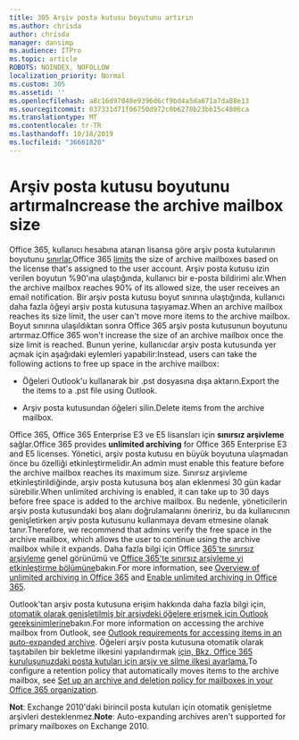 ```yaml
---
title: 305 Arşiv posta kutusu boyutunu artırın
ms.author: chrisda
author: chrisda
manager: dansimp
ms.audience: ITPro
ms.topic: article
ROBOTS: NOINDEX, NOFOLLOW
localization_priority: Normal
ms.custom: 305
ms.assetid: ''
ms.openlocfilehash: a8c16d97040e9396d6cf9bd4a5da671a7da88e13
ms.sourcegitcommit: 037331d71f06750d972c0b6278b23bb15c4806ca
ms.translationtype: MT
ms.contentlocale: tr-TR
ms.lasthandoff: 10/18/2019
ms.locfileid: "36661820"
---
```

# <a name="increase-the-archive-mailbox-size"></a><span data-ttu-id="b1bca-102">Arşiv posta kutusu boyutunu artırma</span><span class="sxs-lookup"><span data-stu-id="b1bca-102">Increase the archive mailbox size</span></span>

<span data-ttu-id="b1bca-103">Office 365, kullanıcı hesabına atanan lisansa göre arşiv posta kutularının boyutunu [sınırlar.](https://docs.microsoft.com/office365/servicedescriptions/exchange-online-service-description/exchange-online-limits#mailbox-storage-limits)</span><span class="sxs-lookup"><span data-stu-id="b1bca-103">Office 365 [limits](https://docs.microsoft.com/office365/servicedescriptions/exchange-online-service-description/exchange-online-limits#mailbox-storage-limits) the size of archive mailboxes based on the license that's assigned to the user account.</span></span> <span data-ttu-id="b1bca-104">Arşiv posta kutusu izin verilen boyutun %90'ına ulaştığında, kullanıcı bir e-posta bildirimi alır.</span><span class="sxs-lookup"><span data-stu-id="b1bca-104">When the archive mailbox reaches 90% of its allowed size, the user receives an email notification.</span></span> <span data-ttu-id="b1bca-105">Bir arşiv posta kutusu boyut sınırına ulaştığında, kullanıcı daha fazla öğeyi arşiv posta kutusuna taşıyamaz.</span><span class="sxs-lookup"><span data-stu-id="b1bca-105">When an archive mailbox reaches its size limit, the user can't move more items to the archive mailbox.</span></span> <span data-ttu-id="b1bca-106">Boyut sınırına ulaşıldıktan sonra Office 365 arşiv posta kutusunun boyutunu artırmaz.</span><span class="sxs-lookup"><span data-stu-id="b1bca-106">Office 365 won't increase the size of an archive mailbox once the size limit is reached.</span></span> <span data-ttu-id="b1bca-107">Bunun yerine, kullanıcılar arşiv posta kutusunda yer açmak için aşağıdaki eylemleri yapabilir:</span><span class="sxs-lookup"><span data-stu-id="b1bca-107">Instead, users can take the following actions to free up space in the archive mailbox:</span></span>

- <span data-ttu-id="b1bca-108">Öğeleri Outlook'u kullanarak bir .pst dosyasına dışa aktarın.</span><span class="sxs-lookup"><span data-stu-id="b1bca-108">Export the the items to a .pst file using Outlook.</span></span>

- <span data-ttu-id="b1bca-109">Arşiv posta kutusundan öğeleri silin.</span><span class="sxs-lookup"><span data-stu-id="b1bca-109">Delete items from the archive mailbox.</span></span>

<span data-ttu-id="b1bca-110">Office 365, Office 365 Enterprise E3 ve E5 lisansları için **sınırsız arşivleme** sağlar.</span><span class="sxs-lookup"><span data-stu-id="b1bca-110">Office 365 provides **unlimited archiving** for Office 365 Enterprise E3 and E5 licenses.</span></span> <span data-ttu-id="b1bca-111">Yönetici, arşiv posta kutusu en büyük boyutuna ulaşmadan önce bu özelliği etkinleştirmelidir.</span><span class="sxs-lookup"><span data-stu-id="b1bca-111">An admin must enable this feature before the archive mailbox reaches its maximum size.</span></span> <span data-ttu-id="b1bca-112">Sınırsız arşivleme etkinleştirildiğinde, arşiv posta kutusuna boş alan eklenmesi 30 gün kadar sürebilir.</span><span class="sxs-lookup"><span data-stu-id="b1bca-112">When unlimited archiving is enabled, it can take up to 30 days before free space is added to the archive mailbox.</span></span> <span data-ttu-id="b1bca-113">Bu nedenle, yöneticilerin arşiv posta kutusundaki boş alanı doğrulamalarını öneririz, bu da kullanıcının genişletirken arşiv posta kutusunu kullanmaya devam etmesine olanak tanır.</span><span class="sxs-lookup"><span data-stu-id="b1bca-113">Therefore, we recommend that admins verify the free space in the archive mailbox, which allows the user to continue using the archive mailbox while it expands.</span></span> <span data-ttu-id="b1bca-114">Daha fazla bilgi için Office [365'te sınırsız arşivleme](https://docs.microsoft.com/office365/securitycompliance/unlimited-archiving) genel görünümü ve [Office 365'te sınırsız arşivleme yi etkinleştirme bölümüne](https://docs.microsoft.com/office365/securitycompliance/enable-unlimited-archiving)bakın.</span><span class="sxs-lookup"><span data-stu-id="b1bca-114">For more information, see [Overview of unlimited archiving in Office 365](https://docs.microsoft.com/office365/securitycompliance/unlimited-archiving) and [Enable unlimited archiving in Office 365](https://docs.microsoft.com/office365/securitycompliance/enable-unlimited-archiving).</span></span>

<span data-ttu-id="b1bca-115">Outlook'tan arşiv posta kutusuna erişim hakkında daha fazla bilgi için, [otomatik olarak genişletilmiş bir arşivdeki öğelere erişmek için Outlook gereksinimlerine](https://docs.microsoft.com/office365/securitycompliance/unlimited-archiving#outlook-requirements-for-accessing-items-in-an-auto-expanded-archive)bakın.</span><span class="sxs-lookup"><span data-stu-id="b1bca-115">For more information on accessing the archive mailbox from Outlook, see [Outlook requirements for accessing items in an auto-expanded archive](https://docs.microsoft.com/office365/securitycompliance/unlimited-archiving#outlook-requirements-for-accessing-items-in-an-auto-expanded-archive).</span></span> <span data-ttu-id="b1bca-116">Öğeleri arşiv posta kutusuna otomatik olarak taşıtabilen bir bekletme ilkesini yapılandırmak [için, Bkz. Office 365 kuruluşunuzdaki posta kutuları için arşiv ve silme ilkesi ayarlama.](https://docs.microsoft.com/office365/securitycompliance/set-up-an-archive-and-deletion-policy-for-mailboxes)</span><span class="sxs-lookup"><span data-stu-id="b1bca-116">To configure a retention policy that automatically moves items to the archive mailbox, see [Set up an archive and deletion policy for mailboxes in your Office 365 organization](https://docs.microsoft.com/office365/securitycompliance/set-up-an-archive-and-deletion-policy-for-mailboxes).</span></span>

<span data-ttu-id="b1bca-117">**Not**: Exchange 2010'daki birincil posta kutuları için otomatik genişletme arşivleri desteklenmez.</span><span class="sxs-lookup"><span data-stu-id="b1bca-117">**Note**: Auto-expanding archives aren't supported for primary mailboxes on Exchange 2010.</span></span>
